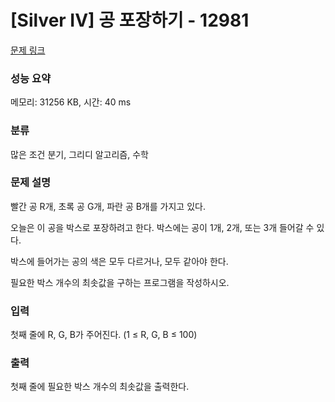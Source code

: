 # [Silver IV] 공 포장하기 - 12981 

[문제 링크](https://www.acmicpc.net/problem/12981) 

### 성능 요약

메모리: 31256 KB, 시간: 40 ms

### 분류

많은 조건 분기, 그리디 알고리즘, 수학

### 문제 설명

<p>빨간 공 R개, 초록 공 G개, 파란 공 B개를 가지고 있다.</p>

<p>오늘은 이 공을 박스로 포장하려고 한다. 박스에는 공이 1개, 2개, 또는 3개 들어갈 수 있다.</p>

<p>박스에 들어가는 공의 색은 모두 다르거나, 모두 같아야 한다.</p>

<p>필요한 박스 개수의 최솟값을 구하는 프로그램을 작성하시오.</p>

### 입력 

 <p>첫째 줄에 R, G, B가 주어진다. (1 ≤ R, G, B ≤ 100)</p>

### 출력 

 <p>첫째 줄에 필요한 박스 개수의 최솟값을 출력한다.</p>

